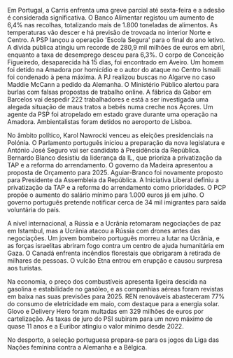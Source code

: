 Em Portugal, a Carris enfrenta uma greve parcial até sexta-feira e a adesão é considerada significativa. O Banco Alimentar registou um aumento de 6,4% nas recolhas, totalizando mais de 1.800 toneladas de alimentos. As temperaturas vão descer e há previsão de trovoada no interior Norte e Centro. A PSP lançou a operação 'Escola Segura' para o final do ano letivo. A dívida pública atingiu um recorde de 280,9 mil milhões de euros em abril, enquanto a taxa de desemprego desceu para 6,3%. O corpo de Conceição Figueiredo, desaparecida há 15 dias, foi encontrado em Aveiro. Um homem foi detido na Amadora por homicídio e o autor do ataque no Centro Ismaili foi condenado à pena máxima. A PJ realizou buscas no Algarve no caso Maddie McCann a pedido da Alemanha. O Ministério Público alertou para burlas com falsas propostas de trabalho online. A fábrica da Gabor em Barcelos vai despedir 222 trabalhadores e está a ser investigada uma alegada situação de maus tratos a bebés numa creche nos Açores. Um agente da PSP foi atropelado em estado grave durante uma operação na Amadora. Ambientalistas foram detidos no aeroporto de Lisboa.

No âmbito político, Karol Nawrocki venceu as eleições presidenciais na Polónia. O Parlamento português iniciou a preparação da nova legislatura e António José Seguro vai ser candidato à Presidência da República. Bernardo Blanco desistiu da liderança da IL, que prioriza a privatização da TAP e a reforma do arrendamento. O governo da Madeira apresentou a proposta de Orçamento para 2025. Aguiar-Branco foi novamente proposto para Presidente da Assembleia da República. A Iniciativa Liberal definiu a privatização da TAP e a reforma do arrendamento como prioridades. O PCP propõe o aumento do salário mínimo para 1.000 euros já em julho. O governo português pretende notificar cerca de 34 mil imigrantes para saída voluntária do país.

A nível internacional, a Rússia e a Ucrânia retomaram negociações de paz em Istambul, mas a Ucrânia atacou a Rússia com drones antes das negociações. Um jovem bombeiro português morreu a lutar na Ucrânia, e as forças israelitas abriram fogo contra um centro de ajuda humanitária em Gaza. O Canadá enfrenta incêndios florestais que obrigaram à retirada de milhares de pessoas. O vulcão Etna entrou em erupção e causou surpresa aos turistas.

Na economia, o preço dos combustíveis apresenta ligeira descida na gasolina e estabilidade no gasóleo, e as companhias aéreas foram revistas em baixa nas suas previsões para 2025. REN renováveis abasteceram 77% do consumo de eletricidade em maio, com destaque para a energia solar. Glovo e Delivery Hero foram multadas em 329 milhões de euros por cartelização. As taxas de juro do PSI subiram para um novo máximo de quase 11 anos e a Euribor atingiu o valor mínimo desde 2022.

No desporto, a seleção portuguesa prepara-se para os jogos da Liga das Nações feminina contra a Alemanha e a Bélgica.